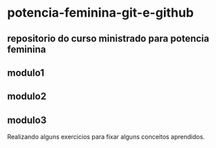 # potencia-feminina-git-e-github
## repositorio do curso ministrado para potencia feminina


## modulo1
## modulo2
## modulo3
 
Realizando alguns exercicios para fixar alguns conceitos aprendidos.